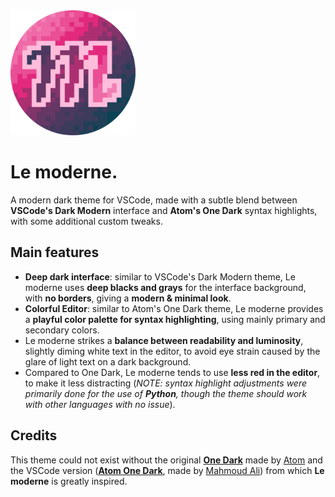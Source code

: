 <img src="https://github.com/edgaremy/lemoderne-theme/blob/main/lemoderne.png?raw=true" width="200">

# Le moderne.

A modern dark theme for VSCode, made with a subtle blend between **VSCode's Dark Modern** interface and **Atom's One Dark** syntax highlights, with some additional custom tweaks.

## Main features

- **Deep dark interface**: similar to VSCode's Dark Modern theme, Le moderne uses **deep blacks and grays** for the interface background, with **no borders**, giving a **modern & minimal look**.
- **Colorful Editor**: similar to Atom's One Dark theme, Le moderne provides a **playful color palette for syntax highlighting**, using mainly primary and secondary colors.
- Le moderne strikes a **balance between readability and luminosity**, slightly diming white text in the editor, to avoid eye strain caused by the glare of light text on a dark background.
- Compared to One Dark, Le moderne tends to use **less red in the editor**, to make it less distracting (*NOTE: syntax highlight adjustments were primarily done for the use of **Python**, though the theme should work with other languages with no issue*).

## Credits
This theme could not exist without the original [**One Dark**](https://github.com/atom/one-dark-syntax) made by [Atom](https://github.com/atom) and the VSCode version ([**Atom One Dark**](https://github.com/akamud/vscode-theme-onedark), made by [Mahmoud Ali](https://github.com/akamud)) from which **Le moderne** is greatly inspired. 